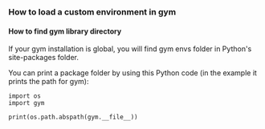 ### How to load a custom environment in gym

#### How to find gym library directory
If your gym installation is global, you will find gym envs folder in 
Python's site-packages folder.

You can print a package folder by using this Python code (in the example it prints the path for gym):
```
import os
import gym

print(os.path.abspath(gym.__file__))
```
